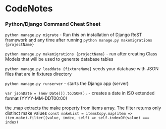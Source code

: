# CodeNotes

### Python/Django Command Cheat Sheet

`python manage.py migrate` - Run this on installation of Django ReST framework and any time after running `python manage.py makemigrations {projectName}`

`python manage.py makemigrations {projectName}` - run after creating Class Models that will be used to generate database tables

`python manage.py loaddata {fixtureName}` seeds your database with JSON files that are in fixtures directory

`python manage.py runserver` - starts the Django app (server)

`var jsonDate = (new Date()).toJSON();` - creates a date in ISO extended format (YYYY-MM-DDT00:00)

  the .map extracts the make property from items array. The filter returns only distinct make values
  `const makeList = itemsCopy.map(item => item.make).filter((value, index, self) => self.indexOf(value) === index)`
